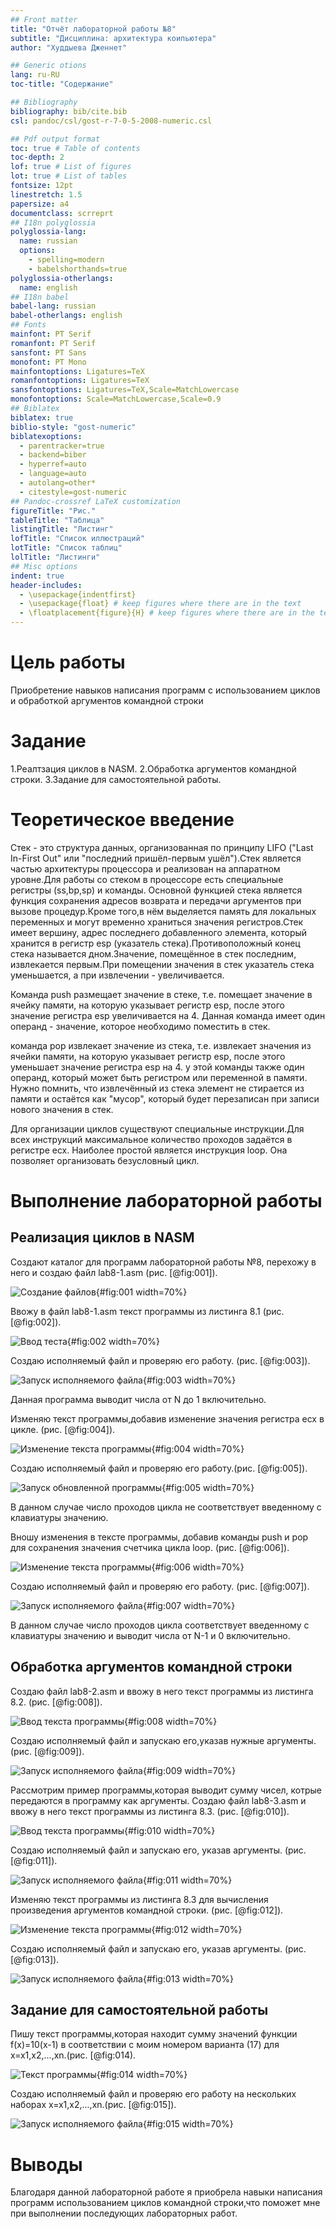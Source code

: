 ```yaml
---
## Front matter
title: "Отчёт лабораторной работы №8"
subtitle: "Дисциплина: архитектура коипьютера"
author: "Худдыева Дженнет"

## Generic otions
lang: ru-RU
toc-title: "Содержание"

## Bibliography
bibliography: bib/cite.bib
csl: pandoc/csl/gost-r-7-0-5-2008-numeric.csl

## Pdf output format
toc: true # Table of contents
toc-depth: 2
lof: true # List of figures
lot: true # List of tables
fontsize: 12pt
linestretch: 1.5
papersize: a4
documentclass: scrreprt
## I18n polyglossia
polyglossia-lang:
  name: russian
  options:
	- spelling=modern
	- babelshorthands=true
polyglossia-otherlangs:
  name: english
## I18n babel
babel-lang: russian
babel-otherlangs: english
## Fonts
mainfont: PT Serif
romanfont: PT Serif
sansfont: PT Sans
monofont: PT Mono
mainfontoptions: Ligatures=TeX
romanfontoptions: Ligatures=TeX
sansfontoptions: Ligatures=TeX,Scale=MatchLowercase
monofontoptions: Scale=MatchLowercase,Scale=0.9
## Biblatex
biblatex: true
biblio-style: "gost-numeric"
biblatexoptions:
  - parentracker=true
  - backend=biber
  - hyperref=auto
  - language=auto
  - autolang=other*
  - citestyle=gost-numeric
## Pandoc-crossref LaTeX customization
figureTitle: "Рис."
tableTitle: "Таблица"
listingTitle: "Листинг"
lofTitle: "Список иллюстраций"
lotTitle: "Список таблиц"
lolTitle: "Листинги"
## Misc options
indent: true
header-includes:
  - \usepackage{indentfirst}
  - \usepackage{float} # keep figures where there are in the text
  - \floatplacement{figure}{H} # keep figures where there are in the text
---
```


# Цель работы

Приобретение навыков написания программ с использованием циклов и обработкой аргументов командной строки

# Задание

  1.Реалтзация циклов в NASM.
  2.Обработка аргументов командной строки.
  3.Задание для самостоятельной работы.

# Теоретическое введение

Стек - это структура данных, организованная по принципу LIFO ("Last In-First Out" или "последний пришёл-первым ушёл").Стек является
частью архитектуры процессора и реализован на аппаратном уровне.Для работы со стеком в процессоре есть специальные 
регистры (ss,bp,sp) и команды.
Основной функцией стека является функция сохранения адресов возврата и передачи аргументов при вызове процедур.Кроме того,в нём 
выделяется память для локальных переменных и могут временно храниться значения регистров.Стек имеет вершину, адрес последнего 
добавленного элемента, который хранится в регистр esp (указатель стека).Противоположный конец стека называется дном.Значение,
помещённое в стек последним, извлекается первым.При помещении значения в стек указатель стека уменьшается, а при извлечении - 
увеличивается.

Команда push размещает значение в стеке, т.е. помещает значение в ячейку памяти, на которую указывает регистр esp, после этого 
значение регистра esp увеличивается на 4. Данная команда имеет один операнд - значение, которое необходимо поместить в стек.

команда pop извлекает значение из стека, т.е. извлекает значения из ячейки памяти, на которую указывает регистр esp, после этого 
уменьшает значение регистра esp на 4. у этой команды также один операнд, который может быть регистром или переменной в памяти.
Нужно помнить, что извлечённый из стека элемент не стирается из памяти и остаётся как "мусор", который будет перезаписан при 
записи нового значения в стек.

Для организации циклов существуют специальные инструкции.Для всех инструкций максимальное количество проходов задаётся в регистре 
ecx. Наиболее простой является инструкция loop. Она позволяет организовать безусловный цикл.

# Выполнение лабораторной работы

## Реализация циклов в NASM

Создают каталог для программ лабораторной работы №8, перехожу в него и создаю файл lab8-1.asm (рис. [@fig:001]).

![Создание файлов](image/1.png){#fig:001 width=70%}

Ввожу в файл lab8-1.asm текст программы из листинга 8.1 (рис. [@fig:002]).

![Ввод теста](image/2.png){#fig:002 width=70%}

Создаю исполняемый файл и проверяю его работу. (рис. [@fig:003]).

![Запуск исполняемого файла](image/3.png){#fig:003 width=70%}

Данная программа выводит числа от N до 1 включительно.

Изменяю текст программы,добавив изменение значения регистра ecx в цикле. (рис. [@fig:004]).

![Изменение текста программы](image/4.png){#fig:004 width=70%}

Создаю исполняемый файл и проверяю его работу.(рис. [@fig:005]).

![Запуск обновленной программы](image/5.png){#fig:005 width=70%}

В данном случае число проходов цикла не соответствует введенному с клавиатуры значению.

Вношу изменения в тексте программы, добавив команды push и pop для сохранения значения счетчика цикла loop. (рис. [@fig:006]).

![Изменение текста программы](image/6.png){#fig:006 width=70%}

Создаю исполняемый файл и проверяю его работу. (рис. [@fig:007]).

![Запуск исполняемого файла](image/7.png){#fig:007 width=70%}

В данном случае число проходов цикла соответствует введенному с клавиатуры значению и выводит числа от N-1 и 0 включительно.

## **Обработка аргументов командной строки**

Создаю файл lab8-2.asm и ввожу в него текст программы из листинга 8.2. (рис. [@fig:008]).

![Ввод текста программы](image/8.png){#fig:008 width=70%}

Создаю исполняемый файл и запускаю его,указав нужные аргументы. (рис. [@fig:009]).

![Запуск исполняемого файла](image/9.png){#fig:009 width=70%}

Рассмотрим пример программы,которая выводит сумму чисел, котрые передаются в программу как аргументы. Создаю файл lab8-3.asm и
ввожу в него текст программы из листинга 8.3. (рис. [@fig:010]).

![Ввод текста программы](image/10.png){#fig:010 width=70%}

Создаю исполняемый файл и запускаю его, указав аргументы. (рис. [@fig:011]).

![Запуск исполняемого файла](image/11.png){#fig:011 width=70%}

Изменяю текст программы из листинга 8.3 для вычисления произведения аргументов командной строки. (рис. [@fig:012]).

![Изменение текста программы](image/12.png){#fig:012 width=70%}

Создаю исполняемый файл и запускаю его, указав аргументы. (рис. [@fig:013]).

![Запуск исполняемого файла](image/13.png){#fig:013 width=70%}

## Задание для самостоятельной работы

Пишу текст программы,которая находит сумму значений функции f(x)=10(x-1) в соответствии с моим номером варианта (17) для 
x=x1,x2,...,xn.(рис. [@fig:014).

![Текст программы](image/14.png){#fig:014 width=70%}

Создаю исполняемый файл и проверяю его работу на нескольких наборах x=x1,x2,...,xn.(рис. [@fig:015]).

![Запуск исполняемого файла](image/15.png){#fig:015 width=70%}


# Выводы

Благодаря данной лабораторной работе я приобрела навыки написания программ использованием циклов командной строки,что поможет мне 
при выполнении последующих лабораторных работ.

